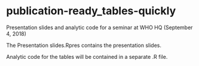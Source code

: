 # publication-ready_tables-quickly
Presentation slides and analytic code for a seminar at WHO HQ (September 4, 2018)

The Presentation slides.Rpres contains the presentation slides. 

Analytic code for the tables will be contained in a separate .R file. 